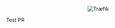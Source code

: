 
<p align="center">
<img src="docs/img/traefik.logo.png" alt="Træfik" title="Træfik" />
</p>

Test PR
